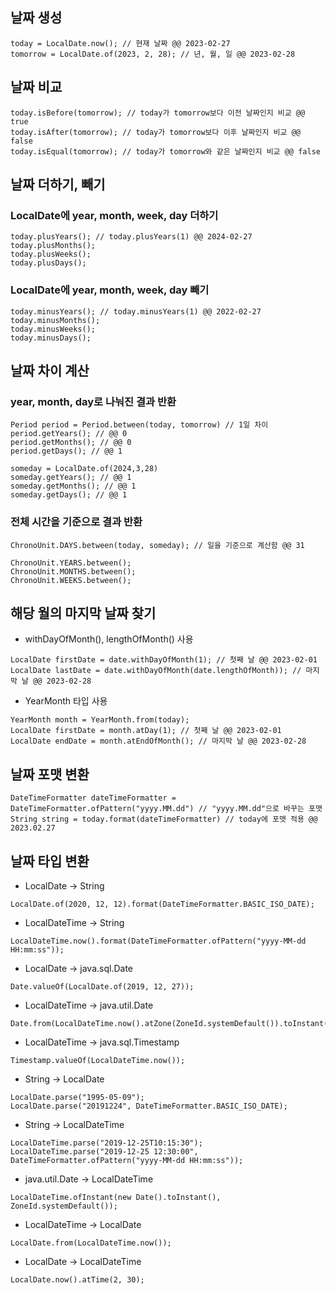 ## 날짜 생성
```
today = LocalDate.now(); // 현재 날짜 @@ 2023-02-27
tomorrow = LocalDate.of(2023, 2, 28); // 년, 월, 일 @@ 2023-02-28
```

## 날짜 비교
```
today.isBefore(tomorrow); // today가 tomorrow보다 이전 날짜인지 비교 @@ true
today.isAfter(tomorrow); // today가 tomorrow보다 이후 날짜인지 비교 @@ false
today.isEqual(tomorrow); // today가 tomorrow와 같은 날짜인지 비교 @@ false

```

## 날짜 더하기, 빼기
### LocalDate에 year, month, week, day 더하기
```
today.plusYears(); // today.plusYears(1) @@ 2024-02-27
today.plusMonths();
today.plusWeeks();
today.plusDays();
```

### LocalDate에 year, month, week, day 빼기
```
today.minusYears(); // today.minusYears(1) @@ 2022-02-27
today.minusMonths();
today.minusWeeks();
today.minusDays();
```

## 날짜 차이 계산
### year, month, day로 나눠진 결과 반환
```
Period period = Period.between(today, tomorrow) // 1일 차이
period.getYears(); // @@ 0
period.getMonths(); // @@ 0
period.getDays(); // @@ 1
```
```
someday = LocalDate.of(2024,3,28)
someday.getYears(); // @@ 1
someday.getMonths(); // @@ 1
someday.getDays(); // @@ 1
```

### 전체 시간을 기준으로 결과 반환
```
ChronoUnit.DAYS.between(today, someday); // 일을 기준으로 계산함 @@ 31

ChronoUnit.YEARS.between();
ChronoUnit.MONTHS.between();
ChronoUnit.WEEKS.between();
```

## 해당 월의 마지막 날짜 찾기
* withDayOfMonth(), lengthOfMonth() 사용
```
LocalDate firstDate = date.withDayOfMonth(1); // 첫째 날 @@ 2023-02-01
LocalDate lastDate = date.withDayOfMonth(date.lengthOfMonth)); // 마지막 날 @@ 2023-02-28
```

* YearMonth 타입 사용
```
YearMonth month = YearMonth.from(today);
LocalDate firstDate = month.atDay(1); // 첫째 날 @@ 2023-02-01
LocalDate endDate = month.atEndOfMonth(); // 마지막 날 @@ 2023-02-28
```


## 날짜 포맷 변환
```
DateTimeFormatter dateTimeFormatter = DateTimeFormatter.ofPattern("yyyy.MM.dd") // "yyyy.MM.dd"으로 바꾸는 포맷
String string = today.format(dateTimeFormatter) // today에 포맷 적용 @@ 2023.02.27
```

## 날짜 타입 변환
* LocalDate -> String
```
LocalDate.of(2020, 12, 12).format(DateTimeFormatter.BASIC_ISO_DATE);
```
* LocalDateTime -> String
```
LocalDateTime.now().format(DateTimeFormatter.ofPattern("yyyy-MM-dd HH:mm:ss"));
```
* LocalDate -> java.sql.Date
```
Date.valueOf(LocalDate.of(2019, 12, 27));
```
* LocalDateTime -> java.util.Date
```
Date.from(LocalDateTime.now().atZone(ZoneId.systemDefault()).toInstant());
```
* LocalDateTime -> java.sql.Timestamp
```
Timestamp.valueOf(LocalDateTime.now());
```
* String -> LocalDate
```
LocalDate.parse("1995-05-09");
LocalDate.parse("20191224", DateTimeFormatter.BASIC_ISO_DATE); 
```
* String -> LocalDateTime
```
LocalDateTime.parse("2019-12-25T10:15:30");
LocalDateTime.parse("2019-12-25 12:30:00", DateTimeFormatter.ofPattern("yyyy-MM-dd HH:mm:ss"));
```
* java.util.Date -> LocalDateTime
```
LocalDateTime.ofInstant(new Date().toInstant(), ZoneId.systemDefault());
```
* LocalDateTime -> LocalDate
```
LocalDate.from(LocalDateTime.now());
```
* LocalDate -> LocalDateTime
```
LocalDate.now().atTime(2, 30);
```

